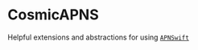 # CosmicAPNS

Helpful extensions and abstractions for using [`APNSwift`](http://github.com/kylebrowning/APNSwift.git)
